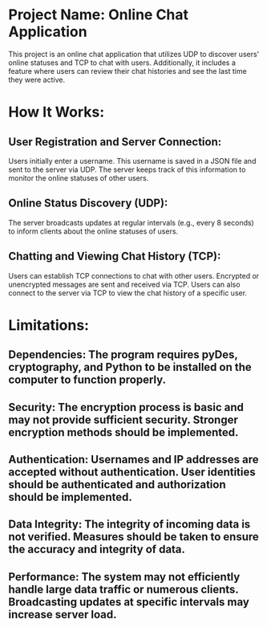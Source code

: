 # Project Name: Online Chat Application
This project is an online chat application that utilizes UDP to discover users' online statuses and TCP to chat with users. Additionally, it includes a feature where users can review their chat histories and see the last time they were active.

# How It Works:
## User Registration and Server Connection:
Users initially enter a username.
This username is saved in a JSON file and sent to the server via UDP.
The server keeps track of this information to monitor the online statuses of other users.
## Online Status Discovery (UDP):
The server broadcasts updates at regular intervals (e.g., every 8 seconds) to inform clients about the online statuses of users.
## Chatting and Viewing Chat History (TCP):
Users can establish TCP connections to chat with other users.
Encrypted or unencrypted messages are sent and received via TCP.
Users can also connect to the server via TCP to view the chat history of a specific user.

# Limitations:
## Dependencies: The program requires pyDes, cryptography, and Python to be installed on the computer to function properly.
## Security: The encryption process is basic and may not provide sufficient security. Stronger encryption methods should be implemented.
## Authentication: Usernames and IP addresses are accepted without authentication. User identities should be authenticated and authorization should be implemented.
## Data Integrity: The integrity of incoming data is not verified. Measures should be taken to ensure the accuracy and integrity of data.
## Performance: The system may not efficiently handle large data traffic or numerous clients. Broadcasting updates at specific intervals may increase server load.
